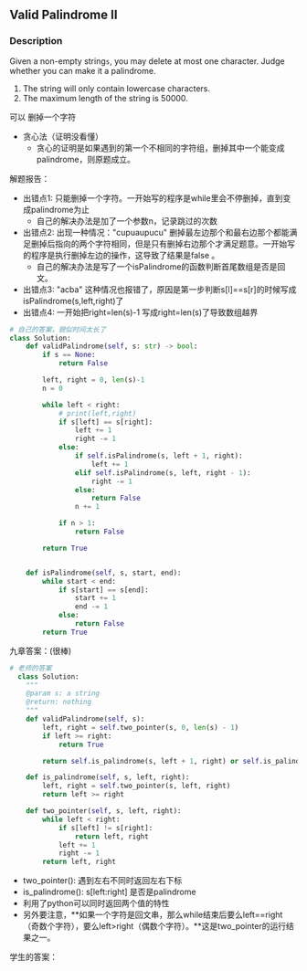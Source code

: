 ## Valid Palindrome II

### Description

Given a non-empty string`s`, you may delete at most one character. Judge whether you can make it a palindrome.

1. The string will only contain lowercase characters.
2. The maximum length of the string is 50000.

可以 删掉一个字符

* 贪心法（证明没看懂）
  * 贪心的证明是如果遇到的第一个不相同的字符组，删掉其中一个能变成palindrome，则原题成立。

解题报告：

* 出错点1: 只能删掉一个字符。一开始写的程序是while里会不停删掉，直到变成palindrome为止
  * 自己的解决办法是加了一个参数n，记录跳过的次数
* 出错点2: 出现一种情况："cupuaupucu" 删掉最左边那个和最右边那个都能满足删掉后指向的两个字符相同，但是只有删掉右边那个才满足题意。一开始写的程序是执行删掉左边的操作，这导致了结果是false 。
  * 自己的解决办法是写了一个isPalindrome的函数判断首尾数组是否是回文。
* 出错点3: "acba" 这种情况也报错了，原因是第一步判断s\[l\]==s\[r\]的时候写成isPalindrome\(s,left,right\)了
* 出错点4: 一开始把right=len\(s\)-1 写成right=len\(s\)了导致数组越界

```py
# 自己的答案，貌似时间太长了
class Solution:
    def validPalindrome(self, s: str) -> bool:
        if s == None:
            return False

        left, right = 0, len(s)-1
        n = 0

        while left < right:
            # print(left,right)
            if s[left] == s[right]:
                left += 1
                right -= 1
            else:
                if self.isPalindrome(s, left + 1, right):
                    left += 1
                elif self.isPalindrome(s, left, right - 1):
                    right -= 1
                else:
                    return False
                n += 1

            if n > 1:
                return False

        return True    


    def isPalindrome(self, s, start, end):
        while start < end:
            if s[start] == s[end]:
                start += 1
                end -= 1
            else:
                return False
        return True
```

九章答案：\(很棒\)

```py
# 老师的答案
  class Solution:
    """
    @param s: a string
    @return: nothing
    """
    def validPalindrome(self, s):
        left, right = self.two_pointer(s, 0, len(s) - 1)            
        if left >= right:
            return True

        return self.is_palindrome(s, left + 1, right) or self.is_palindrome(s, left, right - 1)

    def is_palindrome(self, s, left, right):
        left, right = self.two_pointer(s, left, right)
        return left >= right

    def two_pointer(self, s, left, right):
        while left < right:
            if s[left] != s[right]:
                return left, right
            left += 1
            right -= 1
        return left, right
```

* two\_pointer\(\): 遇到左右不同时返回左右下标
* is\_palindrome\(\): s\[left:right\] 是否是palindrome
* 利用了python可以同时返回两个值的特性
* 另外要注意，**如果一个字符是回文串，那么while结束后要么left==right（奇数个字符），要么left&gt;right（偶数个字符）。**这是two\_pointer的运行结果之一。

学生的答案：

```py

```



